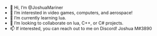- 👋 Hi, I’m @JoshuaMariner
- 👀 I’m interested in video games, computers, and aerospace!
- 🌱 I’m currently learning lua.
- 💞️ I’m looking to collaborate on lua, C++, or C# projects.
- 📫 If interested, you can reach out to me on Discord! Joshua M#3890

<!---
JoshuaMariner/JoshuaMariner is a ✨ special ✨ repository because its `README.md` (this file) appears on your GitHub profile.
You can click the Preview link to take a look at your changes.
--->
